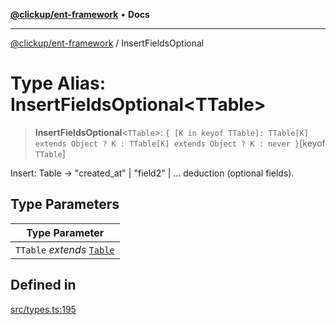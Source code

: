 [**@clickup/ent-framework**](../README.md) • **Docs**

***

[@clickup/ent-framework](../globals.md) / InsertFieldsOptional

# Type Alias: InsertFieldsOptional\<TTable\>

> **InsertFieldsOptional**\<`TTable`\>: `{ [K in keyof TTable]: TTable[K] extends Object ? K : TTable[K] extends Object ? K : never }`\[keyof `TTable`\]

Insert: Table -> "created_at" | "field2" |  ... deduction (optional fields).

## Type Parameters

| Type Parameter |
| ------ |
| `TTable` *extends* [`Table`](Table.md) |

## Defined in

[src/types.ts:195](https://github.com/clickup/ent-framework/blob/master/src/types.ts#L195)
